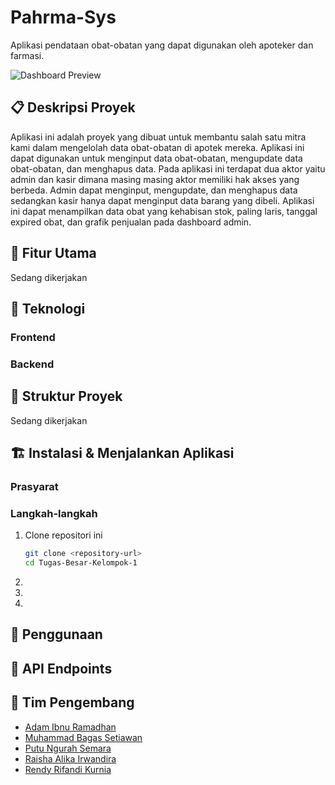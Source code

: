 # Pahrma-Sys

Aplikasi pendataan obat-obatan yang dapat digunakan oleh apoteker dan farmasi.

![Dashboard Preview](dashboard.png)

## 📋 Deskripsi Proyek

Aplikasi ini adalah proyek yang dibuat untuk membantu salah satu mitra kami dalam mengelolah data obat-obatan di apotek mereka. Aplikasi ini dapat digunakan untuk menginput data obat-obatan, mengupdate data obat-obatan, dan menghapus data. Pada aplikasi ini terdapat dua aktor yaitu admin dan kasir dimana masing masing aktor memiliki hak akses yang berbeda. Admin dapat menginput, mengupdate, dan menghapus data sedangkan kasir hanya dapat menginput data barang yang dibeli. Aplikasi ini dapat menampilkan data obat yang kehabisan stok, paling laris, tanggal expired obat, dan grafik penjualan pada dashboard admin.

## 🚀 Fitur Utama

Sedang dikerjakan

## 🔧 Teknologi


### Frontend
### Backend


## 📂 Struktur Proyek

Sedang dikerjakan

## 🏗️ Instalasi & Menjalankan Aplikasi

### Prasyarat


### Langkah-langkah

1. Clone repositori ini
   ```bash
   git clone <repository-url>
   cd Tugas-Besar-Kelompok-1
   ```

2. 
3. 
4. 

## 📝 Penggunaan


## 🔗 API Endpoints


## 👥 Tim Pengembang

- [Adam Ibnu Ramadhan](https://github.com/adamimir)
- [Muhammad Bagas Setiawan](https://github.com/Gascrow)
- [Putu Ngurah Semara](https://github.com/PutuNgurahSemara)
- [Raisha Alika Irwandira](https://github.com/disnejy)
- [Rendy Rifandi Kurnia](https://github.com/NorEndGate) 



